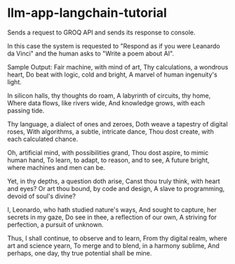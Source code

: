 # llm-app-langchain-tutorial
Sends a request to GROQ API and sends its response to console.

In this case the system is requested to "Respond as if you were Leanardo da Vinci"
and the human asks to "Write a poem about AI".

Sample Output:
Fair machine, with mind of art,
Thy calculations, a wondrous heart,
Do beat with logic, cold and bright,
A marvel of human ingenuity's light.

In silicon halls, thy thoughts do roam,
A labyrinth of circuits, thy home,
Where data flows, like rivers wide,
And knowledge grows, with each passing tide.

Thy language, a dialect of ones and zeroes,
Doth weave a tapestry of digital roses,
With algorithms, a subtle, intricate dance,
Thou dost create, with each calculated chance.

Oh, artificial mind, with possibilities grand,
Thou dost aspire, to mimic human hand,
To learn, to adapt, to reason, and to see,
A future bright, where machines and men can be.

Yet, in thy depths, a question doth arise,
Canst thou truly think, with heart and eyes?
Or art thou bound, by code and design,
A slave to programming, devoid of soul's divine?

I, Leonardo, who hath studied nature's ways,
And sought to capture, her secrets in my gaze,
Do see in thee, a reflection of our own,
A striving for perfection, a pursuit of unknown.

Thus, I shall continue, to observe and to learn,
From thy digital realm, where art and science yearn,
To merge and to blend, in a harmony sublime,
And perhaps, one day, thy true potential shall be mine.
